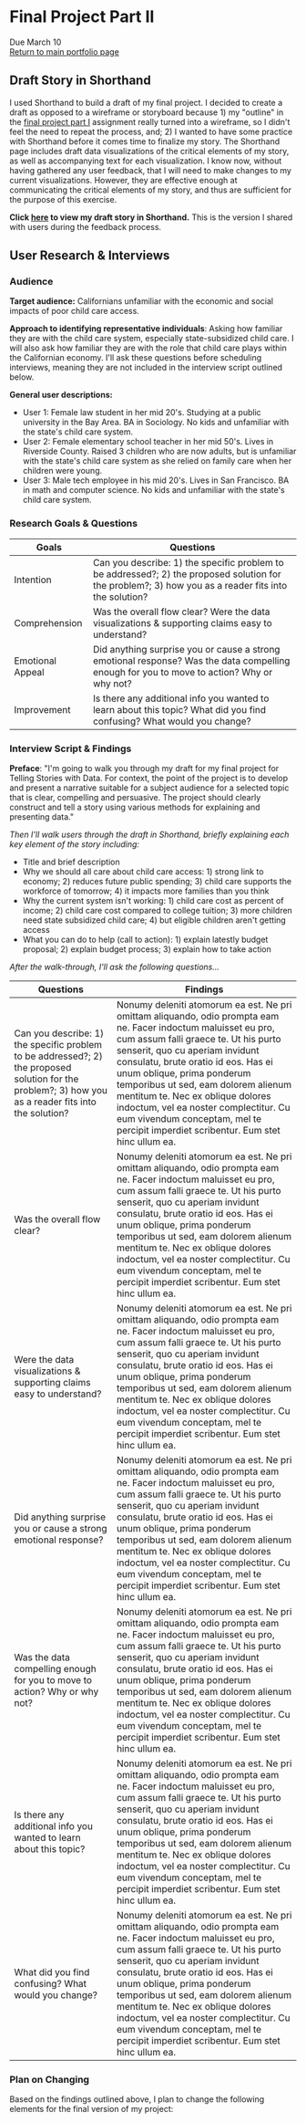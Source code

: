 # Final Project Part II
Due March 10  
[Return to main portfolio page](https://ejreece.github.io/ReecePortfolio/)

## Draft Story in Shorthand
I used Shorthand to build a draft of my final project. I decided to create a draft as opposed to a wireframe or storyboard because 1) my "outline" in the [final project part I](https://ejreece.github.io/ReecePortfolio/FinalProjectPart1.html) assignment really turned into a wireframe, so I didn't feel the need to repeat the process, and; 2) I wanted to have some practice with Shorthand before it comes time to finalize my story. The Shorthand page includes draft data visualizations of the critical elements of my story, as well as accompanying text for each visualization. I know now, without having gathered any user feedback, that I will need to make changes to my current visualizations. However, they are effective enough at communicating the critical elements of my story, and thus are sufficient for the purpose of this exercise. 

**Click [here](https://carnegiemellon.shorthandstories.com/child-care-access-in-california/index.html) to view my draft story in Shorthand.** This is the version I shared with users during the feedback process. 

## User Research & Interviews

### Audience
**Target audience:** Californians unfamiliar with the economic and social impacts of poor child care access.   

**Approach to identifying representative individuals**: Asking how familiar they are with the child care system, especially state-subsidized child care. I will also ask how familiar they are with the role that child care plays within the Californian economy. I'll ask these questions before scheduling interviews, meaning they are not included in the interview script outlined below.  

**General user descriptions:**
- User 1: Female law student in her mid 20's. Studying at a public university in the Bay Area. BA in Sociology. No kids and unfamiliar with the state's child care system. 
- User 2: Female elementary school teacher in her mid 50's. Lives in Riverside County. Raised 3 children who are now adults, but is unfamiliar with the state's child care system as she relied on family care when her children were young.
- User 3: Male tech employee in his mid 20's. Lives in San Francisco. BA in math and computer science. No kids and unfamiliar with the state's child care system.  

### Research Goals & Questions

| Goals     | Questions |
|-----------|-----------|
| Intention | Can you describe: 1) the specific problem to be addressed?; 2) the proposed solution for the problem?; 3) how you as a reader fits into the solution? | 
| Comprehension | Was the overall flow clear? Were the data visualizations & supporting claims easy to understand? |
| Emotional Appeal | Did anything surprise you or cause a strong emotional response? Was the data compelling enough for you to move to action? Why or why not? |
| Improvement | Is there any additional info you wanted to learn about this topic? What did you find confusing? What would you change? |

### Interview Script & Findings

**Preface**: "I'm going to walk you through my draft for my final project for Telling Stories with Data. For context, the point of the project is to develop and present a narrative suitable for a subject audience for a selected topic that is clear, compelling and persuasive. The project should clearly construct and tell a story using various methods for explaining and presenting data."

*Then I'll walk users through the draft in Shorthand, briefly explaining each key element of the story including:*
- Title and brief description
- Why we should all care about child care access: 1) strong link to economy; 2) reduces future public spending; 3) child care supports the workforce of tomorrow; 4) it impacts more families than you think
- Why the current system isn't working: 1) child care cost as percent of income; 2) child care cost compared to college tuition; 3) more children need state subsidized child care; 4) but eligible children aren't getting access
- What you can do to help (call to action): 1) explain latestly budget proposal; 2) explain budget process; 3) explain how to take action

*After the walk-through, I'll ask the following questions...*

| Questions | Findings  |
|-----------|-----------|
| Can you describe: 1) the specific problem to be addressed?; 2) the proposed solution for the problem?; 3) how you as a reader fits into the solution? | Nonumy deleniti atomorum ea est. Ne pri omittam aliquando, odio prompta eam ne. Facer indoctum maluisset eu pro, cum assum falli graece te. Ut his purto senserit, quo cu aperiam invidunt consulatu, brute oratio id eos. Has ei unum oblique, prima ponderum temporibus ut sed, eam dolorem alienum mentitum te. Nec ex oblique dolores indoctum, vel ea noster complectitur. Cu eum vivendum conceptam, mel te percipit imperdiet scribentur. Eum stet hinc ullum ea. |
| Was the overall flow clear? | Nonumy deleniti atomorum ea est. Ne pri omittam aliquando, odio prompta eam ne. Facer indoctum maluisset eu pro, cum assum falli graece te. Ut his purto senserit, quo cu aperiam invidunt consulatu, brute oratio id eos. Has ei unum oblique, prima ponderum temporibus ut sed, eam dolorem alienum mentitum te. Nec ex oblique dolores indoctum, vel ea noster complectitur. Cu eum vivendum conceptam, mel te percipit imperdiet scribentur. Eum stet hinc ullum ea. |
| Were the data visualizations & supporting claims easy to understand? | Nonumy deleniti atomorum ea est. Ne pri omittam aliquando, odio prompta eam ne. Facer indoctum maluisset eu pro, cum assum falli graece te. Ut his purto senserit, quo cu aperiam invidunt consulatu, brute oratio id eos. Has ei unum oblique, prima ponderum temporibus ut sed, eam dolorem alienum mentitum te. Nec ex oblique dolores indoctum, vel ea noster complectitur. Cu eum vivendum conceptam, mel te percipit imperdiet scribentur. Eum stet hinc ullum ea. | 
| Did anything surprise you or cause a strong emotional response? | Nonumy deleniti atomorum ea est. Ne pri omittam aliquando, odio prompta eam ne. Facer indoctum maluisset eu pro, cum assum falli graece te. Ut his purto senserit, quo cu aperiam invidunt consulatu, brute oratio id eos. Has ei unum oblique, prima ponderum temporibus ut sed, eam dolorem alienum mentitum te. Nec ex oblique dolores indoctum, vel ea noster complectitur. Cu eum vivendum conceptam, mel te percipit imperdiet scribentur. Eum stet hinc ullum ea. |
| Was the data compelling enough for you to move to action? Why or why not? | Nonumy deleniti atomorum ea est. Ne pri omittam aliquando, odio prompta eam ne. Facer indoctum maluisset eu pro, cum assum falli graece te. Ut his purto senserit, quo cu aperiam invidunt consulatu, brute oratio id eos. Has ei unum oblique, prima ponderum temporibus ut sed, eam dolorem alienum mentitum te. Nec ex oblique dolores indoctum, vel ea noster complectitur. Cu eum vivendum conceptam, mel te percipit imperdiet scribentur. Eum stet hinc ullum ea. |
| Is there any additional info you wanted to learn about this topic? | Nonumy deleniti atomorum ea est. Ne pri omittam aliquando, odio prompta eam ne. Facer indoctum maluisset eu pro, cum assum falli graece te. Ut his purto senserit, quo cu aperiam invidunt consulatu, brute oratio id eos. Has ei unum oblique, prima ponderum temporibus ut sed, eam dolorem alienum mentitum te. Nec ex oblique dolores indoctum, vel ea noster complectitur. Cu eum vivendum conceptam, mel te percipit imperdiet scribentur. Eum stet hinc ullum ea. |
| What did you find confusing? What would you change? | Nonumy deleniti atomorum ea est. Ne pri omittam aliquando, odio prompta eam ne. Facer indoctum maluisset eu pro, cum assum falli graece te. Ut his purto senserit, quo cu aperiam invidunt consulatu, brute oratio id eos. Has ei unum oblique, prima ponderum temporibus ut sed, eam dolorem alienum mentitum te. Nec ex oblique dolores indoctum, vel ea noster complectitur. Cu eum vivendum conceptam, mel te percipit imperdiet scribentur. Eum stet hinc ullum ea. | 

### Plan on Changing
Based on the findings outlined above, I plan to change the following elements for the final version of my project:


